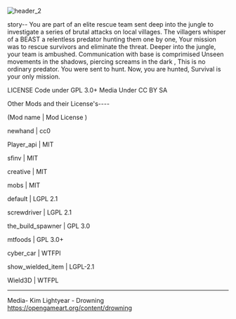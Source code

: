 
![header_2](https://github.com/user-attachments/assets/85e8ca78-cbc8-47c0-b929-316159d1bd3a)


story--
You are part of an elite rescue team sent deep into the jungle to investigate
a series of brutal attacks on local villages. The villagers whisper of a BEAST a
relentless predator hunting them one by one, Your mission was to rescue survivors and
eliminate the threat. 
Deeper into the jungle, your team is ambushed. Communication with base is comprimised
Unseen movements in the shadows, piercing screams in the dark , This is no ordinary predator. 
You were sent to hunt. Now, you are hunted,
Survival is your only mission.

LICENSE
Code under GPL 3.0+ 
Media Under CC BY SA

Other Mods and their License's----

(Mod name | Mod License )

newhand  | cc0

Player_api | MIT

sfinv | MIT

creative | MIT

mobs | MIT

default | LGPL 2.1

screwdriver | LGPL 2.1

the_build_spawner | GPL 3.0

mtfoods | GPL 3.0+

cyber_car | WTFPl

show_wielded_item | LGPL-2.1

Wield3D | WTFPL

------------------
Media-
Kim Lightyear - Drowning
https://opengameart.org/content/drowning

